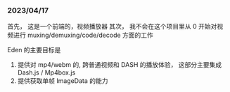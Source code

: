 ### 2023/04/17

首先， 这是一个前端的，视频播放器
其次， 我不会在这个项目里从 0 开始对视频进行 muxing/demuxing/code/decode 方面的工作

Eden 的主要目标是

1. 提供对 mp4/webm 的, 跨普通视频和 DASH 的播放体验， 这部分主要集成 Dash.js / Mp4box.js
2. 提供获取单帧 ImageData 的能力
